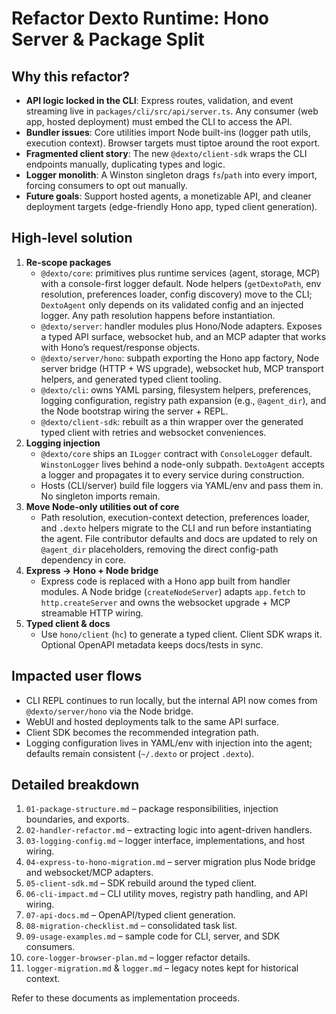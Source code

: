 # Refactor Dexto Runtime: Hono Server & Package Split

## Why this refactor?

- **API logic locked in the CLI**: Express routes, validation, and event streaming live in `packages/cli/src/api/server.ts`. Any consumer (web app, hosted deployment) must embed the CLI to access the API.
- **Bundler issues**: Core utilities import Node built-ins (logger path utils, execution context). Browser targets must tiptoe around the root export.
- **Fragmented client story**: The new `@dexto/client-sdk` wraps the CLI endpoints manually, duplicating types and logic.
- **Logger monolith**: A Winston singleton drags `fs`/`path` into every import, forcing consumers to opt out manually.
- **Future goals**: Support hosted agents, a monetizable API, and cleaner deployment targets (edge-friendly Hono app, typed client generation).

## High-level solution

1. **Re-scope packages**
   - `@dexto/core`: primitives plus runtime services (agent, storage, MCP) with a console-first logger default. Node helpers (`getDextoPath`, env resolution, preferences loader, config discovery) move to the CLI; `DextoAgent` only depends on its validated config and an injected logger. Any path resolution happens before instantiation.
   - `@dexto/server`: handler modules plus Hono/Node adapters. Exposes a typed API surface, websocket hub, and an MCP adapter that works with Hono’s request/response objects.
   - `@dexto/server/hono`: subpath exporting the Hono app factory, Node server bridge (HTTP + WS upgrade), websocket hub, MCP transport helpers, and generated typed client tooling.
   - `@dexto/cli`: owns YAML parsing, filesystem helpers, preferences, logging configuration, registry path expansion (e.g., `@agent_dir`), and the Node bootstrap wiring the server + REPL.
   - `@dexto/client-sdk`: rebuilt as a thin wrapper over the generated typed client with retries and websocket conveniences.
2. **Logging injection**
   - `@dexto/core` ships an `ILogger` contract with `ConsoleLogger` default. `WinstonLogger` lives behind a node-only subpath. `DextoAgent` accepts a logger and propagates it to every service during construction.
   - Hosts (CLI/server) build file loggers via YAML/env and pass them in. No singleton imports remain.
3. **Move Node-only utilities out of core**
   - Path resolution, execution-context detection, preferences loader, and `.dexto` helpers migrate to the CLI and run before instantiating the agent. File contributor defaults and docs are updated to rely on `@agent_dir` placeholders, removing the direct config-path dependency in core.
4. **Express → Hono + Node bridge**
   - Express code is replaced with a Hono app built from handler modules. A Node bridge (`createNodeServer`) adapts `app.fetch` to `http.createServer` and owns the websocket upgrade + MCP streamable HTTP wiring.
5. **Typed client & docs**
   - Use `hono/client` (`hc`) to generate a typed client. Client SDK wraps it. Optional OpenAPI metadata keeps docs/tests in sync.

## Impacted user flows

- CLI REPL continues to run locally, but the internal API now comes from `@dexto/server/hono` via the Node bridge.
- WebUI and hosted deployments talk to the same API surface.
- Client SDK becomes the recommended integration path.
- Logging configuration lives in YAML/env with injection into the agent; defaults remain consistent (`~/.dexto` or project `.dexto`).

## Detailed breakdown

1. `01-package-structure.md` – package responsibilities, injection boundaries, and exports.
2. `02-handler-refactor.md` – extracting logic into agent-driven handlers.
3. `03-logging-config.md` – logger interface, implementations, and host wiring.
4. `04-express-to-hono-migration.md` – server migration plus Node bridge and websocket/MCP adapters.
5. `05-client-sdk.md` – SDK rebuild around the typed client.
6. `06-cli-impact.md` – CLI utility moves, registry path handling, and API wiring.
7. `07-api-docs.md` – OpenAPI/typed client generation.
8. `08-migration-checklist.md` – consolidated task list.
9. `09-usage-examples.md` – sample code for CLI, server, and SDK consumers.
10. `core-logger-browser-plan.md` – logger refactor details.
11. `logger-migration.md` & `logger.md` – legacy notes kept for historical context.

Refer to these documents as implementation proceeds.
